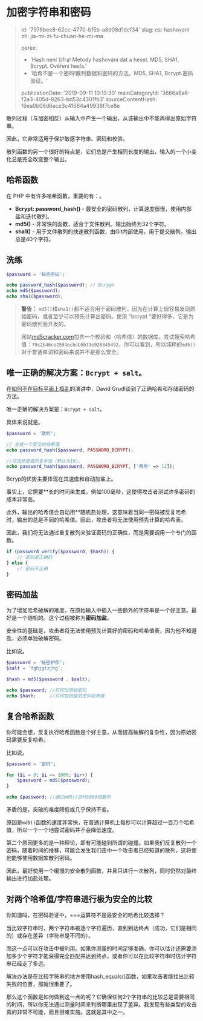 加密字符串和密码
========

> id: '7978bee8-62cc-4770-b15b-a8d08d1dcf34'
> slug:
> 	cs: hashovani
> 	zh: jia-mi-zi-fu-chuan-he-mi-ma
> 
> perex:
> 	- 'Hash není šifra! Metody hashování dat a hesel. MD5, SHA1, Bcrypt. Ověření hesla.'
> 	- '哈希不是一个密码!散列数据和密码的方法。MD5, SHA1, Bcrypt.密码验证。'
> 
> publicationDate: '2019-09-11 10:13:30'
> mainCategoryId: '3666a8a6-f2a3-405d-8263-bd53c4301fb3'
> sourceContentHash: f6ea0b06d6ace3c41684a49938f7ce8e

散列过程（与加密相反）从输入中产生一个输出，从该输出中不能再得出原始字符串。

因此，它非常适用于保护敏感字符串、密码和校验。

散列函数的另一个很好的特点是，它们总是产生相同长度的输出，输入的一个小变化总是完全改变整个输出。

哈希函数
----------------

在 PHP 中有许多哈希函数，重要的有：。

- **Bcrypt: password_hash()** - 最安全的密码散列，计算速度很慢，使用内部盐和迭代散列。
- **md5()** - 非常快的函数，适合于文件散列。输出始终为32个字符。
- **sha1()** - 用于文件散列的快速散列函数，由Git内部使用，用于提交散列。输出总是40个字符。

洗练
-----------

```php
$password = '秘密密码';

echo password_hash($password); // Bcrypt
echo md5($password);
echo sha1($password);
```

> **警告：** `md5()`和`sha1()`都不适合用于密码散列，因为在计算上很容易发现原始密码，或者至少可以预先计算出密码。使用 "bcrypt "要好得多，它是为密码散列而开发的。
>
> 网站<a href="https://www.md5cracker.com/">md5cracker.com</a>包含一个校验和（哈希值）的数据库，尝试搜索哈希值：`79c2b46ce2594ecbcb5b73e928345492`，你可以看到，所以纯粹的`md5()`对于普通单词和密码来说并不是那么安全。

唯一正确的解决方案：`Bcrypt + salt`。
--------------------------------------

在<a href="https://www.youtube.com/watch?v=F58_A5TM-Sc">如何不在目标平面上捣乱</a>的演讲中，David Grudl谈到了正确哈希和存储密码的方法。

唯一正确的解决方案是：`Bcrypt + salt`。

具体来说就是。

```php
$password = '散列';

// 生成一个安全的哈希值
echo password_hash($password, PASSWORD_BCRYPT);

//可选择更高的复杂性（默认为10）。
echo password_hash($password, PASSWORD_BCRYPT, ['费用' => 12]);
```

Bcryp的优势主要体现在其速度和自动加盐上。

事实上，它需要**长的时间来生成，例如100毫秒，这使得攻击者测试许多密码的成本非常高。

此外，输出的哈希值会自动用**随机盐处理，这意味着当同一密码被反复哈希时，输出的总是不同的哈希值。因此，攻击者将无法使用预先计算的哈希表。

因此，我们将无法通过重复散列来验证密码的正确性，而是需要调用一个专门的函数。

```php
if (password_verify($password, $hash)) {
    // 密码是正确的
} else {
    // 密码不正确
}
```

密码加盐
------------

为了增加哈希破解的难度，在原始输入中插入一些额外的字符串是一个好主意。最好是一个随机的。这个过程被称为**密码加盐**。

安全性的基础是，攻击者将无法使用预先计算好的密码和哈希值表，因为他不知道盐，必须单独破解密码。

比如说。

```php
$password = '秘密护照';
$salt = 'fghjgtzjhg';

$hash = md5($password . $salt);

echo $password; //打印出原始密码
echo $hash;     //打印包括盐的密码哈希值
```

复合哈希函数
------------------------

你可能会想，反复执行哈希函数是个好主意，从而提高破解的复杂性，因为原始密码需要反复哈希。

比如说。

```php
$password = '密码';

for ($i = 0; $i <= 1000; $i++) {
    $password = md5($password);
}

echo $password; //通过md5()进行1000倍散列
```

矛盾的是，突破的难度降低或几乎保持不变。

原因是`md5()`函数的速度非常快，在普通计算机上每秒可以计算超过一百万个哈希值，所以一个一个地尝试密码并不会降低速度。

第二个原因更多的是一种理论，即有可能碰到所谓的碰撞。如果我们反复散列一个密码，随着时间的推移，可能会发生我们击中一个攻击者已经知道的散列，这将使他能够使用数据库散列密码。

因此，最好使用一个缓慢的安全散列函数，并且只进行一次散列，同时仍然对最终输出进行加盐处理。

对两个哈希值/字符串进行极为安全的比较
---------------------------------------------------

你知道吗，在密码验证中，===运算符不是最安全的哈希比较选择？

当比较字符串时，两个字符串被逐个字符遍历，直到到达终点（成功，它们是相同的）或存在差异（字符串是不同的）。

而这一点可以在攻击中被利用。如果你测量的时间足够准确，你可以估计还需要添加多少个字符才能获得完全匹配并达到终点，或者你可以在比较字符串时估计字符串已经走了多远。

解决办法是在比较字符串的地方使用hash_equals()函数，如果攻击者能找出比较失败的位置，那就很重要了。

那么这个函数是如何做到这一点的呢？它确保任何2个字符串的比较总是需要相同的时间，所以你无法通过测量时间来判断哪里出现了差异。我发现有些类型的攻击真的非常不可能，而且很难实施。这就是其中之一。
